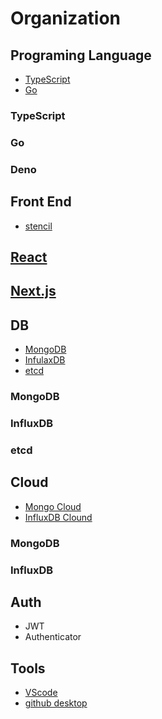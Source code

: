 # Organization
 
## Programing Language
- [TypeScript](https://www.typescriptlang.org)
- [Go](https://golang.org)

### TypeScript
### Go
### Deno

## Front End
- [stencil](https://stenciljs.com)

## [React](https://reactjs.org)

## [Next.js](https://nextjs.org)

## DB
- [MongoDB](https://www.mongodb.com)
- [InfulaxDB](https://www.influxdata.com)
- [etcd](https://etcd.io)

### MongoDB
### InfluxDB
### etcd

## Cloud
- [Mongo Cloud](https://www.mongodb.com/cloud)
- [InfluxDB Clound](https://www.influxdata.com/products/influxdb-cloud/)

### MongoDB
### InfluxDB

## Auth
- JWT
- Authenticator

## Tools
- [VScode](https://code.visualstudio.com)
- [github desktop](https://desktop.github.com)
